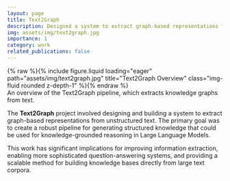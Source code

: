 ```yaml
---
layout: page
title: Text2Graph
description: Designed a system to extract graph-based representations from text, creating structured knowledge for knowledge-grounded reasoning in LLMs.
img: assets/img/text2graph.jpg
importance: 1
category: work
related_publications: false
---
```


<div class="row">
    <div class="col-sm mt-3 mt-md-0">
        {% raw %}{% include figure.liquid loading="eager" path="assets/img/text2graph.jpg" title="Text2Graph Overview" class="img-fluid rounded z-depth-1" %}{% endraw %}
    </div>
</div>
<div class="caption">
    An overview of the Text2Graph pipeline, which extracts knowledge graphs from text.
</div>

The **Text2Graph** project involved designing and building a system to extract graph-based representations from unstructured text. The primary goal was to create a robust pipeline for generating structured knowledge that could be used for knowledge-grounded reasoning in Large Language Models.

This work has significant implications for improving information extraction, enabling more sophisticated question-answering systems, and providing a scalable method for building knowledge bases directly from large text corpora.